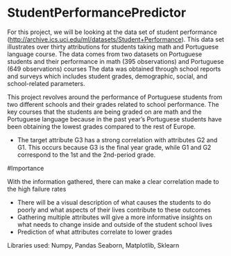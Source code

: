 # StudentPerformancePredictor


For this project, we will be looking at the data set of student performance (http://archive.ics.uci.edu/ml/datasets/Student+Performance). This data set illustrates over thirty attributions for students taking math and Portuguese language course. The data comes from two datasets on Portuguese students and their performance in math (395 observations) and Portuguese (649 observations) courses The data was obtained through school reports and surveys which includes student grades, demographic, social, and school-related parameters.

This project revolves around the performance of Portuguese students from two different schools and their grades related to school performance. The key courses that the students are being graded on are math and the Portuguese language because in the past year’s Portuguese students have been obtaining the lowest grades compared to the rest of Europe. 

* The target attribute G3 has a strong correlation with attributes G2 and G1. This occurs because G3 is the final year grade, while G1 and G2 correspond to the 1st and the 2nd-period grade.



#Importance

With the information gathered, there can make a clear correlation made to the high failure rates
* There will be a visual description of what causes the students to do poorly and what aspects of their lives contribute to these outcomes
* Gathering multiple attributes will give a more informative insights on what needs to change inside and outside of the student school lives
* Prediction of what attributes correlate to lower grades


Libraries used: Numpy, Pandas Seaborn, Matplotlib, Sklearn
